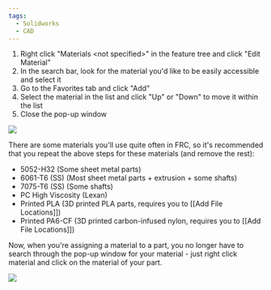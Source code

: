 ```yaml
---
tags:
  - Solidworks
  - CAD
---
```

1. Right click "Materials \<not specified>" in the feature tree and click "Edit Material"
2. In the search bar, look for the material you'd like to be easily accessible and select it
3. Go to the Favorites tab and click "Add"
4. Select the material in the list and click "Up" or "Down" to move it within the list
5. Close the pop-up window

![](https://i.imgur.com/SEkifxD.png)

There are some materials you'll use quite often in FRC, so it's recommended that you repeat the above steps for these materials (and remove the rest):
- 5052-H32 (Some sheet metal parts)
- 6061-T6 (SS) (Most sheet metal parts + extrusion + some shafts)
- 7075-T6 (SS) (Some shafts)
- PC High Viscosity (Lexan)
- Printed PLA (3D printed PLA parts, requires you to [[Add File Locations]])
- Printed PA6-CF (3D printed carbon-infused nylon, requires you to [[Add File Locations]])

Now, when you're assigning a material to a part, you no longer have to search through the pop-up window for your material - just right click material and click on the material of your part.

![](https://i.imgur.com/DDKpHES.png)
